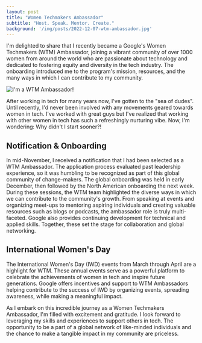 ```yaml
---
layout: post
title: "Women Techmakers Ambassador"
subtitle: "Host. Speak. Mentor. Create."
background: '/img/posts/2022-12-07-wtm-ambassador.jpg'
---
```


I'm delighted to share that I recently became a Google's Women Techmakers (WTM) Ambassador, joining a vibrant community of over 1000 women from around the world who are passionate about technology and dedicated to fostering equity and diversity in the tech industry. The onboarding introduced me to the program's mission, resources, and the many ways in which I can contribute to my community.

![I'm a WTM Ambassador!](/img/posts/2022-12-07-wtm-ambassador.gif)

After working in tech for many years now, I've gotten to the "sea of dudes". Until recently, I'd never been involved with any movements geared towards women in tech. I've worked with great guys but I've realized that working with other women in tech has such a refreshingly nurturing vibe. Now, I'm wondering: Why didn't I start sooner?!

## Notification & Onboarding

In mid-November, I received a notification that I had been selected as a WTM Ambassador. The application process evaluated past leadership experience, so it was humbling to be recognized as part of this global community of change-makers. The global onboarding was held in early December, then followed by the North American onboarding the next week. During these sessions, the WTM team highlighted the diverse ways in which we can contribute to the community's growth. From speaking at events and organizing meet-ups to mentoring aspiring individuals and creating valuable resources such as blogs or podcasts, the ambassador role is truly multi-faceted. Google also provides continuing development for technical and applied skills. Together, these set the stage for collaboration and global networking.

## International Women's Day

The International Women's Day (IWD) events from March through April are a highlight for WTM. These annual events serve as a powerful platform to celebrate the achievements of women in tech and inspire future generations. Google offers incentives and support to WTM Ambassadors helping contribute to the success of IWD by organizing events, spreading awareness, while making a meaningful impact.

As I embark on this incredible journey as a Women Techmakers Ambassador, I'm filled with excitement and gratitude. I look forward to leveraging my skills and experiences to support others in tech. The opportunity to be a part of a global network of like-minded individuals and the chance to make a tangible impact in my community are priceless.
